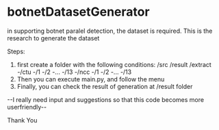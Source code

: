 # botnetDatasetGenerator
in supporting botnet paralel detection, the dataset is required. This is the research to generate the dataset

Steps:
1. first create a folder with the following conditions:
  /src
  /result
  /extract
    -/ctu
      -/1
      -/2
      -...
      -/13
    -/ncc
      -/1
      -/2
      -...
      -/13
 2. Then you can execute main.py, and follow the menu
 3. Finally, you can check the result of generation at /result folder
 
 --I really need input and suggestions so that this code becomes more userfriendly--

Thank You
